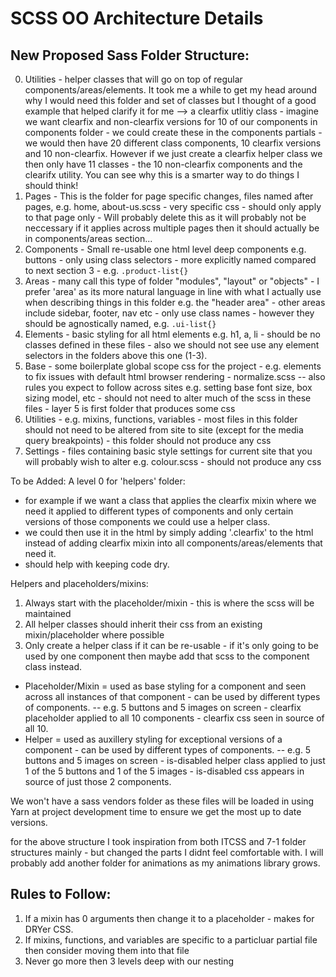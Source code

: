 ﻿# SCSS OO Architecture Details

## New Proposed Sass Folder Structure:
0. Utilities - helper classes that will go on top of regular components/areas/elements. It took me a while to get my head around why I would need this folder and set of classes but I thought of a good example that helped clarify it for me --> a clearfix utlitiy class - imagine we want clearfix and non-clearfix versions for 10 of our components in components folder - we could create these in the components partials - we would then have 20 different class components, 10 clearfix versions and 10 non-clearfix. However if we just create a clearfix helper class we then only have 11 classes - the 10 non-clearfix components and the clearifx utility. You can see why this is a smarter way to do things I should think!
1. Pages - This is the folder for page specific changes, files named after pages, e.g. home, about-us.scss - very specific css - should only apply to that page only - Will probably delete this as it will probably not be neccessary
if it applies across multiple pages then it should actually be in components/areas section...
2. Components - Small re-usable one html level deep components e.g. buttons - only using class selectors - more explicitly named compared to 
next section 3 - e.g. `.product-list{}`
3. Areas - many call this type of folder "modules", "layout" or "objects" - I prefer 'area' as its more natural language in line with
what I actually use when describing things in this folder e.g. the "header area" - other areas include sidebar, footer, nav etc - only use 
class names - however they should be agnostically named, e.g. `.ui-list{}`
4. Elements - basic styling for all html elements e.g. h1, a, li - should be no classes defined in these files - also we should 
not see use any element selectors in the folders above this one (1-3).
5. Base - some boilerplate global scope css for the project - e.g. elements to fix issues with default html browser rendering - normalize.scss -- 
also rules you expect to follow across sites e.g. setting base font size, box sizing model, etc - should not need to alter much of the scss in these 
files - layer 5 is first folder that produces some css 
6. Utilities - e.g. mixins, functions, variables - most files in this folder should not need to be altered from site to site 
(except for the media query breakpoints) - this folder should not produce any css
7. Settings - files containing basic style settings for current site that you will probably wish to alter e.g. colour.scss - should not produce any css

To be Added:
A level 0 for 'helpers' folder:
- for example if we want a class that applies the clearfix mixin where we need it applied to different types of components 
and only certain versions of those components we could use a helper class. 
- we could then use it in the html by simply adding '.clearfix' to the html instead of adding clearfix mixin into all components/areas/elements that need it.
- should help with keeping code dry.

Helpers and placeholders/mixins:
1. Always start with the placeholder/mixin - this is where the scss will be maintained
2. All helper classes should inherit their css from an existing mixin/placeholder where possible
3. Only create a helper class if it can be re-usable - if it's only going to be used by one component then maybe add that scss to the component class instead.
- Placeholder/Mixin = used as base styling for a component and seen across all instances of that component - can be used by different types of components.
-- e.g. 5 buttons and 5 images on screen - clearfix placeholder applied to all 10 components - clearfix css seen in source of all 10.
- Helper = used as auxillery styling for exceptional versions of a component - can be used by different types of components.
-- e.g. 5 buttons and 5 images on screen - is-disabled helper class applied to just 1 of the 5 buttons and 1 of the 5 images - is-disabled css appears in source of just those 2 components.

We won't have a sass vendors folder as these files will be loaded in using Yarn at project development time to ensure we get the most up to date versions.

for the above structure I took inspiration from both ITCSS and 7-1 folder structures mainly - but changed the parts I didnt feel comfortable with. I will 
probably add another folder for animations as my animations library grows.

## Rules to Follow:
1. If a mixin has 0 arguments then change it to a placeholder - makes for DRYer CSS.
2. If mixins, functions, and variables are specific to a particluar partial file then consider moving them into that file
3. Never go more then 3 levels deep with our nesting
